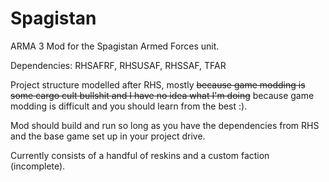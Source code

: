 # Spagistan
ARMA 3 Mod for the Spagistan Armed Forces unit.

Dependencies: RHSAFRF, RHSUSAF, RHSSAF, TFAR

Project structure modelled after RHS, mostly ~~because game modding is some cargo cult bullshit and I have no idea what I'm doing~~ because game modding is difficult and you should learn from the best :).

Mod should build and run so long as you have the dependencies from RHS and the base game set up in your project drive.

Currently consists of a handful of reskins and a custom faction (incomplete).